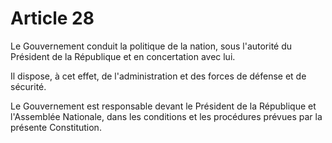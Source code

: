 # Article 28

Le Gouvernement conduit la politique de la nation, sous l'autorité du Président de la
République et en concertation avec lui.

Il dispose, à cet effet, de l'administration et des forces de défense et de sécurité.

Le Gouvernement est responsable devant le Président de la République et
l'Assemblée Nationale, dans les conditions et les procédures prévues par la présente
Constitution.
